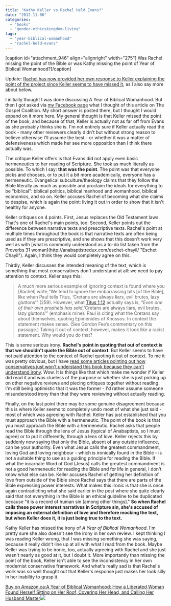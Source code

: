 ```yaml
---
title: "Kathy Keller vs Rachel Held Evans?"
date: "2012-11-06"
categories: 
  - "books"
  - "gender-ethicskingdom-living"
tags: 
  - "year-biblical-womanhood"
  - "rachel-held-evans"
---
```


\[caption id="attachment\_946" align="alignright" width="275"\] Was Rachel missing the point of the Bible or was Kathy missing the point of Year of Biblical Womanhood?\[/caption\]

Update: [Rachel has now provided her own response to Keller explaining the point of the project since Keller seems to have missed it](http://rachelheldevans.com/blog/biblical-womanhood-and-the-illusion-of-clarity-a-response-to-kathy-keller "\"Biblical Womanhood\" and the Illusion of Clarity: a Response to Kathy Keller"), as I also say more about below.

I initially thought I was done discussing A Year of Biblical Womanhood. But then I got asked via [my Facebook page](https://www.facebook.com/AnabaptistRedux?_rdr=p "The Emerging-Anabaptist on Facebook") what I thought of this article on The Gospel Coalition. My short answer is posted there, but I thought I would expand on it more here. My general thought is that Keller missed the point of the book, and because of that, Keller is actually not as far off from Evans as she probably thinks she is. I'm not entirely sure if Keller actually read the book - many other reviewers clearly didn't but without strong reason to believe otherwise I'll assume the best - or whether it was a matter of defensiveness which made her see more opposition than I think there actually was.

The critique Keller offers is that Evans did not apply even basic hermeneutics to her reading of Scripture. She took as much literally as possible. To which I say: **that was the point**. The point was that everyone picks and chooses, or to put it a bit more academically, everyone has a hermeneutic. Evangelical subculture/theology claims that they follow the Bible literally as much as possible and proclaim the ideals for everything to be "biblical": biblical politics, biblical manhood and womanhood, biblical economics, and so on. Keller accuses Rachel of becoming what she claims to despise, which is again the point: living it out in order to show that it isn't healthy for anyone.

<!--more-->Keller critiques on 4 points. First, Jesus replaces the Old Testament laws. That's one of Rachel's main points, too. Second, Keller points out the difference between narrative texts and prescriptive texts. Rachel's point at multiple times throughout the book is that narrative texts are often being used as if they are prescriptive, and she shows that this doesn't work very well as with [what is commonly understood as a to-do list taken from the Proverbs 31 woman](http://anabaptistredux.com/eschet-chayil/ "Eschet Chayil"). Again, I think they would completely agree on this.

Thirdly, Keller discusses the intended meaning of the text, which is something that most conservatives don't understand at all: we need to pay attention to context. Keller says this:

> A much more serious example of ignoring context is found where you \[Rachel\] write,“We tend to ignore the embarrassing bits \[of the Bible\], like when Paul tells Titus, ‘Cretans are always liars, evil brutes, lazy gluttons’” (259). However, what [Titus 1:12](http://biblia.com/bible/esv/Titus%201.12) actually says is, “_Even one of their own prophets has said_,‘Cretans are always liars, evil brutes, lazy gluttons’” (emphasis mine). Paul is citing what the Cretans say about themselves, quoting Epimenides of Knossos. In context the statement makes sense. (See Gordon Fee’s commentary on this passage.) Taking it out of context, however, makes it look like a racist statement. Why would you do that?

This is some serious irony. **Rachel's point in quoting that out of context is that we shouldn't quote the Bible out of context**. But Keller seems to have not paid attention to the context of Rachel quoting it out of context. To me it was pretty obvious, but I have [read some articles pointing out how conservatives just won't understand this book because they can't understand irony](http://www.huffingtonpost.com/morgan-guyton/why-al-mohler-doesnt-get-rachel-held-evans_b_2040823.html?utm_hp_ref=religion "Why Al Mohler Doesn't Get Rachel Held Evans"). Wow. It is things like that which make me wonder if Keller did read it and was clueless of the purpose or whether she is just picking up on other negative reviews and piecing critiques together without reading. I'm still being optimistic that it was the former - I'd rather assume someone misunderstood irony than that they were reviewing without actually reading.

Finally, on the last point there may be some genuine disagreement because this is where Keller seems to completely undo most of what she just said - most of which was agreeing with Rachel. Keller has just established that you must approach the Bible with a hermeneutic. The point of the book is that you must approach the Bible with a hermeneutic. Rachel asks that people read the Bible through the lens of Jesus (typical of Anabaptists, so I must agree) or to put it differently, through a lens of love. Keller rejects this by suddenly now saying that only the Bible, absent of any outside influence, can be your authority. Even what Jesus calls the greatest commandment, loving God and loving neighbour - which is ironically found in the Bible - is not a suitable thing to use as a guiding principle for reading the Bible. If what the incarnate Word of God (Jesus) calls the greatest commandment is not a good hermeneutic for reading the Bible and for life in general, I don't know what else can be. Keller accuses Rachel of getting her definition of love from outside of the Bible since Rachel says that there are parts of the Bible expressing power interests. What makes this ironic is that she is once again contradicting what she said earlier in the post where she quite clearly said that not everything in the Bible is an ethical guideline to be duplicated because "it is a record of human sin \[among other things\]." **So when Rachel calls these power interest narratives in Scripture sin, she's accused of imposing an external definition of love and therefore mocking the text, but when Keller does it, it is just being true to the text.** 

Kathy Keller has missed the irony of _A Year of Biblical Womanhood_. I'm pretty sure she also doesn't see the irony in her own review. I kept thinking I was reading Keller wrong, that I was missing something she was saying, because it really didn't line up at all with what I read from the book. Maybe Keller was trying to be ironic, too, actually agreeing with Rachel and she just wasn't nearly as good at it, but I doubt it. More importantly than missing the point of the book, Keller isn't able to see the inconsistency in her own modernist conservative framework. And what's really sad is that Rachel's work was so well thought out that Keller's response just makes her look silly in her inability to grasp it.

[Buy on Amazon.ca:A Year of Biblical Womanhood: How a Liberated Woman Found Herself Sitting on Her Roof, Covering Her Head, and Calling Her Husband Master](https://www.amazon.ca/gp/product/1595553673/ref=as_li_tf_tl?ie=UTF8&tag=theemergana0d-20&linkCode=as2&camp=15121&creative=330641&creativeASIN=1595553673)![](http://www.assoc-amazon.ca/e/ir?t=theemergana0d-20&l=as2&o=15&a=1595553673)
